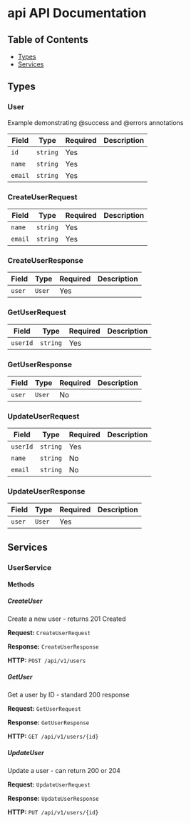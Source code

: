 # api API Documentation

## Table of Contents

- [Types](#types)
- [Services](#services)

## Types

### User

Example demonstrating @success and @errors annotations

| Field | Type | Required | Description |
|-------|------|----------|-------------|
| `id` | `string` | Yes |  |
| `name` | `string` | Yes |  |
| `email` | `string` | Yes |  |


### CreateUserRequest

| Field | Type | Required | Description |
|-------|------|----------|-------------|
| `name` | `string` | Yes |  |
| `email` | `string` | Yes |  |


### CreateUserResponse

| Field | Type | Required | Description |
|-------|------|----------|-------------|
| `user` | `User` | Yes |  |


### GetUserRequest

| Field | Type | Required | Description |
|-------|------|----------|-------------|
| `userId` | `string` | Yes |  |


### GetUserResponse

| Field | Type | Required | Description |
|-------|------|----------|-------------|
| `user` | `User` | No |  |


### UpdateUserRequest

| Field | Type | Required | Description |
|-------|------|----------|-------------|
| `userId` | `string` | Yes |  |
| `name` | `string` | No |  |
| `email` | `string` | No |  |


### UpdateUserResponse

| Field | Type | Required | Description |
|-------|------|----------|-------------|
| `user` | `User` | Yes |  |


## Services

### UserService

#### Methods

##### CreateUser

Create a new user - returns 201 Created

**Request:** `CreateUserRequest`

**Response:** `CreateUserResponse`

**HTTP:** `POST /api/v1/users`

##### GetUser

Get a user by ID - standard 200 response

**Request:** `GetUserRequest`

**Response:** `GetUserResponse`

**HTTP:** `GET /api/v1/users/{id}`

##### UpdateUser

Update a user - can return 200 or 204

**Request:** `UpdateUserRequest`

**Response:** `UpdateUserResponse`

**HTTP:** `PUT /api/v1/users/{id}`


